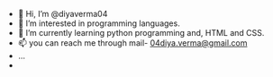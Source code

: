 - 👋 Hi, I’m @diyaverma04
- 👀 I’m interested in  programming languages.
- 🌱 I’m currently learning python programming and, HTML and CSS.
- 📫 you can reach me through mail- 04diya.verma@gmail.com
- ... 
- 

<!---
diyaverma04/diyaverma04 is a ✨ special ✨ repository because its `README.md` (this file) appears on your GitHub profile.
You can click the Preview link to take a look at your changes.
--->
